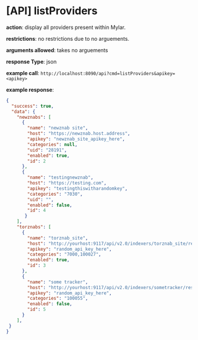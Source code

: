 # [API] listProviders

**action**:  display all providers present within Mylar.

**restrictions**: no restrictions due to no arguements.

**arguments allowed**: takes no arguements

**response Type**: json

**example call**: `http://localhost:8090/api?cmd=listProviders&apikey=<apikey>`

**example response**:

```JSON
{
  "success": true,
  "data": {
    "newznabs": [
      {
        "name": "newznab site",
        "host": "https://newznab.host.address",
        "apikey": "newznab_site_apikey_here",
        "categories": null,
        "uid": "28191",
        "enabled": true,
        "id": 2
      },
      {
        "name": "testingnewznab",
        "host": "https://testing.com",
        "apikey": "testingthiswitharandomkey",
        "categories": "7030",
        "uid": "",
        "enabled": false,
        "id": 4
       }
    ],
    "torznabs": [
      {
        "name": "torznab_site",
        "host": "http://yourhost:9117/api/v2.0/indexers/torznab_site/results/torznab/",
        "apikey": "random_api_key_here",
        "categories": "7000,100027",
        "enabled": true,
        "id": 3
      },
      {
        "name": "some tracker",
        "host": "http://yourhost:9117/api/v2.0/indexers/sometracker/results/torznab/", 
        "apikey": "random_api_key_here",
        "categories": "100055",
        "enabled": false,
        "id": 5
      }
    ],
 }
}
```
